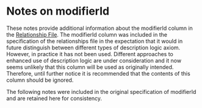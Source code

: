 # Notes on modifierId

These notes provide additional information about the modifierId column in the [Relationship File](../../../../../4.2.3-Relationship-File-Specification_28739341.html). The modifierId column was included in the specification of the relationships file in the expectation that it would in future distinguish between different types of description logic axiom. However, in practice it has not been used. Different approaches to enhanced use of description logic are under consideration and it now seems unlikely that this column will be used as originally intended. Therefore, until further notice it is recommended that the contents of this column should be ignored.

The following notes were included in the original specification of modifierId and are retained here for consistency.
